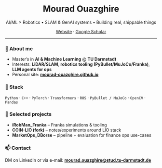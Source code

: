 <!-- Header -->
<h1 align="center">Mourad Ouazghire</h1>
<p align="center">
AI/ML × Robotics • SLAM & GenAI systems • Building real, shippable things
</p>

<p align="center">
  <a href="https://ouazmourad.github.io/mourad-ouazghire.github.io/">Website</a> ·
  <a href="https://scholar.google.com/citations?user=t1NZj80AAAAJ&hl=en&oi=ao">Google Scholar</a>
</p>

---

### 👋 About me
- Master’s in **AI & Machine Learning** @ **TU Darmstadt**  
- Interests: **LiDAR/SLAM**, **robotics tooling (PyBullet/MuJoCo/Franka)**, **LLM agents for ops**
- Personal site: **[mourad-ouazghire.github.io](https://ouazmourad.github.io/mourad-ouazghire.github.io/)**

### 🧰 Stack
`Python` · `C++` · `PyTorch` · `Transformers` · `ROS` · `PyBullet / MuJoCo` · `OpenCV` · `Pandas`

### 📌 Selected projects
- **iRobMan_Franka** – Franka simulations & tooling 
- **COIN-LIO (fork)** – notes/experiments around LIO stack 
- **MarketOps_DBorse** – pipeline + evaluation for finance ops use-cases  


### 📫 Contact
DM on LinkedIn or via e-mail: **mourad.ouazghire@stud.tu-darmstadt.de**
